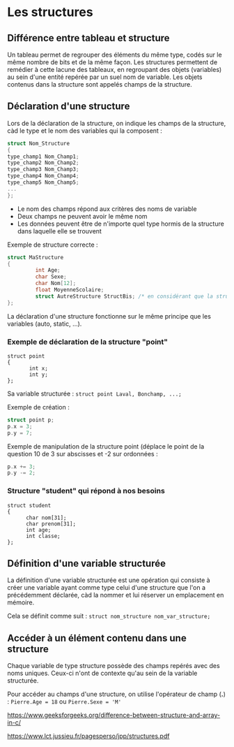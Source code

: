 # Les structures

## Différence entre tableau et structure

Un tableau permet de regrouper des éléments du même type, codés sur le même nombre de bits et de la même façon. Les structures permettent de remédier à cette lacune des tableaux, en regroupant des objets (variables) au sein d'une entité repérée par un suel nom de variable. Les objets contenus dans la structure sont appelés champs de la structure.

## Déclaration d'une structure

Lors de la déclaration de la structure, on indique les champs de la structure, càd le type et le nom des variables qui la composent :

```c
struct Nom_Structure
{
type_champ1 Nom_Champ1;
type_champ2 Nom_Champ2;
type_champ3 Nom_Champ3;
type_champ4 Nom_Champ4;
type_champ5 Nom_Champ5;
...
};
```

* Le nom des champs répond aux critères des noms de variable
* Deux champs ne peuvent avoir le même nom
* Les données peuvent être de n'importe quel type hormis de la structure dans laquelle elle se trouvent

Exemple de structure correcte :

```c
struct MaStructure 
{
         int Age;
         char Sexe;
         char Nom[12];
         float MoyenneScolaire;
         struct AutreStructure StructBis; /* en considérant que la structure AutreStructure est définie */ 
}; 
```

La déclaration d'une structure fonctionne sur le même principe que les variables (auto, static, ...).

### Exemple de déclaration de la structure "point"

```
struct point
{
       int x;
       int y;
};
```

Sa variable structurée : `struct point Laval, Bonchamp, ...;`

Exemple de création :

````C
struct point p;
p.x = 3;
p.y = 7;
````

Exemple de manipulation de la structure point (déplace le point de la question 10 de 3 sur abscisses et -2 sur ordonnées :

````C
p.x += 3;
p.y -= 2;
````

### Structure "student" qui répond à nos besoins

```
struct student
{
      char nom[31];
      char prenom[31];
      int age;
      int classe;  
};
```

## Définition d'une variable structurée

La définition d'une variable structurée est une opération qui consiste à créer une variable ayant comme type celui d'une structure que l'on a précédemment déclarée, càd la nommer et lui réserver un emplacement en mémoire.

Cela se définit comme suit : `struct nom_structure nom_var_structure;`

## Accéder à un élément contenu dans une structure

Chaque variable de type structure possède des champs repérés avec des noms uniques. Ceux-ci n'ont de contexte qu'au sein de la variable structurée.

Pour accéder au champs d'une structure, on utilise l'opérateur de champ (**.**) : `Pierre.Age = 18` ou `Pierre.Sexe = 'M'`




https://www.geeksforgeeks.org/difference-between-structure-and-array-in-c/

https://www.lct.jussieu.fr/pagesperso/jpp/structures.pdf
